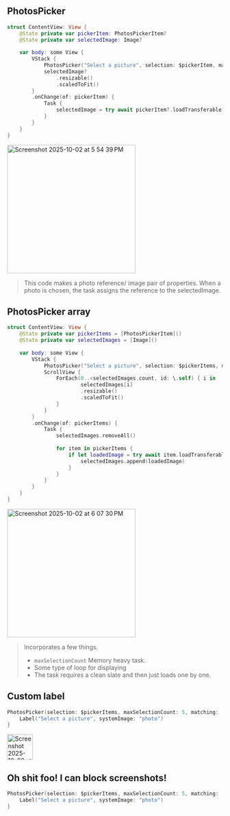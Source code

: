 ## PhotosPicker

```swift
struct ContentView: View {
    @State private var pickerItem: PhotosPickerItem?
    @State private var selectedImage: Image?
    
    var body: some View {
        VStack {
            PhotosPicker("Select a picture", selection: $pickerItem, matching: .images) // leave out matching to accept eveything
            selectedImage?
                .resizable()
                .scaledToFit()
        }
        .onChange(of: pickerItem) {
            Task {
                selectedImage = try await pickerItem?.loadTransferable(type: Image.self)
            }
        }
    }
}
```
<img height="300" alt="Screenshot 2025-10-02 at 5 54 39 PM" src="https://github.com/user-attachments/assets/1340750b-8eab-493b-83e1-66ade6a2f972" />

> This code makes a photo reference/ image pair of properties. When a photo is chosen, the task assigns the reference to the selectedImage.

## PhotosPicker array

```swift
struct ContentView: View {
    @State private var pickerItems = [PhotosPickerItem]()
    @State private var selectedImages = [Image]()
    
    var body: some View {
        VStack {
            PhotosPicker("Select a picture", selection: $pickerItems, maxSelectionCount: 5, matching: .images) // leave out matching to accept eveything
            ScrollView {
                ForEach(0..<selectedImages.count, id: \.self) { i in
                        selectedImages[i]
                        .resizable()
                        .scaledToFit()
                }
            }
        }
        .onChange(of: pickerItems) {
            Task {
                selectedImages.removeAll()
                
                for item in pickerItems {
                    if let loadedImage = try await item.loadTransferable(type: Image.self) {
                        selectedImages.append(loadedImage)
                    }
                }
            }
        }
    }
}
```

<img height="300" alt="Screenshot 2025-10-02 at 6 07 30 PM" src="https://github.com/user-attachments/assets/eecbcc3d-c28c-4138-b0f2-615eb232ec46" />

> Incorporates a few things.
> - `maxSelectionCount` Memory heavy task.
> - Some type of loop for displaying
> - The task requires a clean slate and then just loads one by one.

## Custom label
```swift
PhotosPicker(selection: $pickerItems, maxSelectionCount: 5, matching: .images) { 
    Label("Select a picture", systemImage: "photo")
}
```

<img height="60" alt="Screenshot 2025-10-02 at 6 13 50 PM" src="https://github.com/user-attachments/assets/0f37c479-939d-4ea1-9636-508a5554a0c3" />

## Oh shit foo! I can block screenshots!

```swift
PhotosPicker(selection: $pickerItems, maxSelectionCount: 5, matching: .any(of: [.images, .not(.screenshots)])) {
    Label("Select a picture", systemImage: "photo")
}
```
